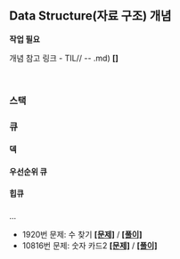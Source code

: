 ## Data Structure(자료 구조) 개념  

**작업 필요**  

개념 참고 링크 - TIL// -- .md) **[[]]()**

<br>

### 스택

### 큐
#### 덱
#### 우선순위 큐
#### 힙큐

### 
...

* 1920번 문제: 수 찾기 **[[문제]](https://www.acmicpc.net/problem/1920)** / **[[풀이]](1920.py)**
* 10816번 문제: 숫자 카드2 **[[문제]](https://www.acmicpc.net/problem/10816)** / **[[풀이]](10816.py)**  